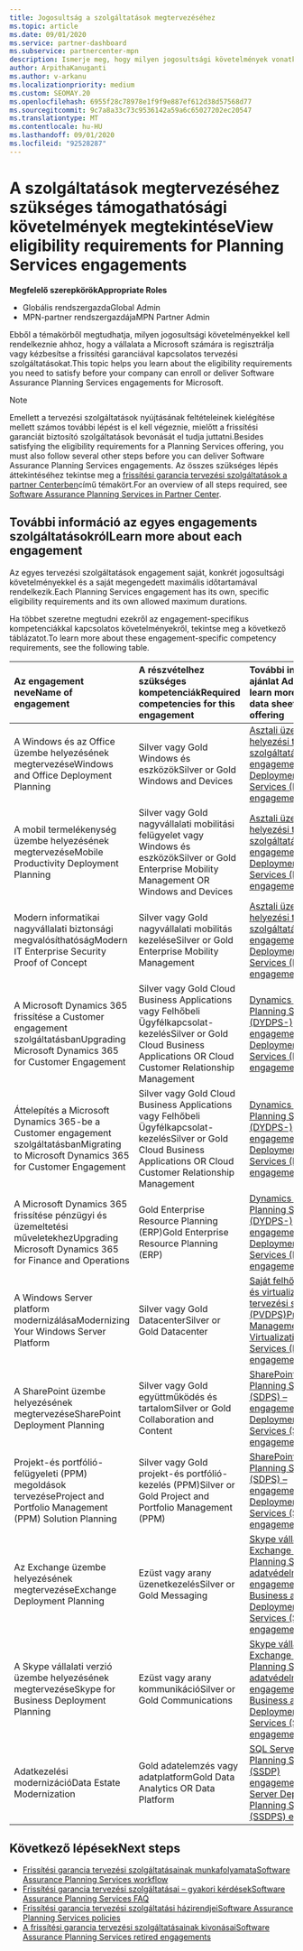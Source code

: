 ```yaml
---
title: Jogosultság a szolgáltatások megtervezéséhez
ms.topic: article
ms.date: 09/01/2020
ms.service: partner-dashboard
ms.subservice: partnercenter-mpn
description: Ismerje meg, hogy milyen jogosultsági követelmények vonatkoznak az egyes frissítési garanciák megtervezésére, ha a vállalat vállalati ügyfeleket szeretne ajánlani.
author: ArpithaKanuganti
ms.author: v-arkanu
ms.localizationpriority: medium
ms.custom: SEOMAY.20
ms.openlocfilehash: 6955f28c78978e1f9f9e887ef612d38d57568d77
ms.sourcegitcommit: 9c7a8a33c73c9536142a59a6c65027202ec20547
ms.translationtype: MT
ms.contentlocale: hu-HU
ms.lasthandoff: 09/01/2020
ms.locfileid: "92528287"
---
```

# <a name="view-eligibility-requirements-for-planning-services-engagements"></a><span data-ttu-id="4c634-103">A szolgáltatások megtervezéséhez szükséges támogathatósági követelmények megtekintése</span><span class="sxs-lookup"><span data-stu-id="4c634-103">View eligibility requirements for Planning Services engagements</span></span>

<span data-ttu-id="4c634-104">**Megfelelő szerepkörök**</span><span class="sxs-lookup"><span data-stu-id="4c634-104">**Appropriate Roles**</span></span>

- <span data-ttu-id="4c634-105">Globális rendszergazda</span><span class="sxs-lookup"><span data-stu-id="4c634-105">Global Admin</span></span>
- <span data-ttu-id="4c634-106">MPN-partner rendszergazdája</span><span class="sxs-lookup"><span data-stu-id="4c634-106">MPN Partner Admin</span></span>

<span data-ttu-id="4c634-107">Ebből a témakörből megtudhatja, milyen jogosultsági követelményekkel kell rendelkeznie ahhoz, hogy a vállalata a Microsoft számára is regisztrálja vagy kézbesítse a frissítési garanciával kapcsolatos tervezési szolgáltatásokat.</span><span class="sxs-lookup"><span data-stu-id="4c634-107">This topic helps you learn about the eligibility requirements you need to satisfy before your company can enroll or deliver Software Assurance Planning Services engagements for Microsoft.</span></span>

>[!NOTE]
> <span data-ttu-id="4c634-108">Emellett a tervezési szolgáltatások nyújtásának feltételeinek kielégítése mellett számos további lépést is el kell végeznie, mielőtt a frissítési garanciát biztosító szolgáltatások bevonását el tudja juttatni.</span><span class="sxs-lookup"><span data-stu-id="4c634-108">Besides satisfying the eligibility requirements for a Planning Services offering, you must also follow several other steps before you can deliver Software Assurance Planning Services engagements.</span></span> <span data-ttu-id="4c634-109">Az összes szükséges lépés áttekintéséhez tekintse meg a [frissítési garancia tervezési szolgáltatások a partner Centerben](software-assurance-dps.md)című témakört.</span><span class="sxs-lookup"><span data-stu-id="4c634-109">For an overview of all steps required, see [Software Assurance Planning Services in Partner Center](software-assurance-dps.md).</span></span>

## <a name="learn-more-about-each-engagement"></a><span data-ttu-id="4c634-110">További információ az egyes engagements szolgáltatásokról</span><span class="sxs-lookup"><span data-stu-id="4c634-110">Learn more about each engagement</span></span>

<span data-ttu-id="4c634-111">Az egyes tervezési szolgáltatások engagement saját, konkrét jogosultsági követelményekkel és a saját megengedett maximális időtartamával rendelkezik.</span><span class="sxs-lookup"><span data-stu-id="4c634-111">Each Planning Services engagement has its own, specific eligibility requirements and its own allowed maximum durations.</span></span>

<span data-ttu-id="4c634-112">Ha többet szeretne megtudni ezekről az engagement-specifikus kompetenciákkal kapcsolatos követelményekről, tekintse meg a következő táblázatot.</span><span class="sxs-lookup"><span data-stu-id="4c634-112">To learn more about these engagement-specific competency requirements, see the following table.</span></span>

| <span data-ttu-id="4c634-113">Az engagement neve</span><span class="sxs-lookup"><span data-stu-id="4c634-113">Name of engagement</span></span> | <span data-ttu-id="4c634-114">A részvételhez szükséges kompetenciák</span><span class="sxs-lookup"><span data-stu-id="4c634-114">Required competencies for this engagement</span></span> | <span data-ttu-id="4c634-115">További információ: az ajánlat Adatlapja</span><span class="sxs-lookup"><span data-stu-id="4c634-115">To learn more, see the data sheet for this offering</span></span> |
|:--- |:--- |:--- |
| <span data-ttu-id="4c634-116">A Windows és az Office üzembe helyezésének megtervezése</span><span class="sxs-lookup"><span data-stu-id="4c634-116">Windows and Office Deployment Planning</span></span>  | <span data-ttu-id="4c634-117">Silver vagy Gold Windows és eszközök</span><span class="sxs-lookup"><span data-stu-id="4c634-117">Silver or Gold Windows and Devices</span></span>  |  [<span data-ttu-id="4c634-118">Asztali üzembe helyezési tervezési szolgáltatások (DDPS) – engagements</span><span class="sxs-lookup"><span data-stu-id="4c634-118">Desktop Deployment Planning Services (DDPS) engagements</span></span>](https://go.microsoft.com/fwlink/?linkid=2116072)
| <span data-ttu-id="4c634-119">A mobil termelékenység üzembe helyezésének megtervezése</span><span class="sxs-lookup"><span data-stu-id="4c634-119">Mobile Productivity Deployment Planning</span></span>  | <span data-ttu-id="4c634-120">Silver vagy Gold nagyvállalati mobilitási felügyelet vagy Windows és eszközök</span><span class="sxs-lookup"><span data-stu-id="4c634-120">Silver or Gold Enterprise Mobility Management OR Windows and Devices</span></span>  | [<span data-ttu-id="4c634-121">Asztali üzembe helyezési tervezési szolgáltatások (DDPS) – engagements</span><span class="sxs-lookup"><span data-stu-id="4c634-121">Desktop Deployment Planning Services (DDPS) engagements</span></span>](https://go.microsoft.com/fwlink/?linkid=2116072) |  
| <span data-ttu-id="4c634-122">Modern informatikai nagyvállalati biztonsági megvalósíthatóság</span><span class="sxs-lookup"><span data-stu-id="4c634-122">Modern IT Enterprise Security Proof of Concept</span></span> |  <span data-ttu-id="4c634-123">Silver vagy Gold nagyvállalati mobilitás kezelése</span><span class="sxs-lookup"><span data-stu-id="4c634-123">Silver or Gold Enterprise Mobility Management</span></span>  | [<span data-ttu-id="4c634-124">Asztali üzembe helyezési tervezési szolgáltatások (DDPS) – engagements</span><span class="sxs-lookup"><span data-stu-id="4c634-124">Desktop Deployment Planning Services (DDPS) engagements</span></span>](https://go.microsoft.com/fwlink/?linkid=2116072) |  
| <span data-ttu-id="4c634-125">A Microsoft Dynamics 365 frissítése a Customer engagement szolgáltatásban</span><span class="sxs-lookup"><span data-stu-id="4c634-125">Upgrading Microsoft Dynamics 365 for Customer Engagement</span></span>  | <span data-ttu-id="4c634-126">Silver vagy Gold Cloud Business Applications vagy Felhőbeli Ügyfélkapcsolat-kezelés</span><span class="sxs-lookup"><span data-stu-id="4c634-126">Silver or Gold Cloud Business Applications OR Cloud Customer Relationship Management</span></span>  | [<span data-ttu-id="4c634-127">Dynamics Deployment Planning Services-(DYDPS-) engagements</span><span class="sxs-lookup"><span data-stu-id="4c634-127">Dynamics Deployment Planning Services (DYDPS) engagements</span></span>](https://go.microsoft.com/fwlink/?linkid=2116073)
| <span data-ttu-id="4c634-128">Áttelepítés a Microsoft Dynamics 365-be a Customer engagement szolgáltatásban</span><span class="sxs-lookup"><span data-stu-id="4c634-128">Migrating to Microsoft Dynamics 365 for Customer Engagement</span></span>  | <span data-ttu-id="4c634-129">Silver vagy Gold Cloud Business Applications vagy Felhőbeli Ügyfélkapcsolat-kezelés</span><span class="sxs-lookup"><span data-stu-id="4c634-129">Silver or Gold Cloud Business Applications OR Cloud Customer Relationship Management</span></span>  | [<span data-ttu-id="4c634-130">Dynamics Deployment Planning Services-(DYDPS-) engagements</span><span class="sxs-lookup"><span data-stu-id="4c634-130">Dynamics Deployment Planning Services (DYDPS) engagements</span></span>](https://go.microsoft.com/fwlink/?linkid=2116073)
| <span data-ttu-id="4c634-131">A Microsoft Dynamics 365 frissítése pénzügyi és üzemeltetési műveletekhez</span><span class="sxs-lookup"><span data-stu-id="4c634-131">Upgrading Microsoft Dynamics 365 for Finance and Operations</span></span>  | <span data-ttu-id="4c634-132">Gold Enterprise Resource Planning (ERP)</span><span class="sxs-lookup"><span data-stu-id="4c634-132">Gold Enterprise Resource Planning (ERP)</span></span>  | [<span data-ttu-id="4c634-133">Dynamics Deployment Planning Services-(DYDPS-) engagements</span><span class="sxs-lookup"><span data-stu-id="4c634-133">Dynamics Deployment Planning Services (DYDPS) engagements</span></span>](https://go.microsoft.com/fwlink/?linkid=2116073)  |
| <span data-ttu-id="4c634-134">A Windows Server platform modernizálása</span><span class="sxs-lookup"><span data-stu-id="4c634-134">Modernizing Your Windows Server Platform</span></span> | <span data-ttu-id="4c634-135">Silver vagy Gold Datacenter</span><span class="sxs-lookup"><span data-stu-id="4c634-135">Silver or Gold Datacenter</span></span> | [<span data-ttu-id="4c634-136">Saját felhő, felügyeleti és virtualizációs tervezési szolgáltatások (PVDPS)</span><span class="sxs-lookup"><span data-stu-id="4c634-136">Private Cloud, Management and Virtualization Planning Services (PVDPS) engagements</span></span>](https://go.microsoft.com/fwlink/?linkid=2115982) |
| <span data-ttu-id="4c634-137">A SharePoint üzembe helyezésének megtervezése</span><span class="sxs-lookup"><span data-stu-id="4c634-137">SharePoint Deployment Planning</span></span>  | <span data-ttu-id="4c634-138">Silver vagy Gold együttműködés és tartalom</span><span class="sxs-lookup"><span data-stu-id="4c634-138">Silver or Gold Collaboration and Content</span></span>  | [<span data-ttu-id="4c634-139">SharePoint Deployment Planning Services (SDPS) – engagements</span><span class="sxs-lookup"><span data-stu-id="4c634-139">SharePoint Deployment Planning Services (SDPS) engagements</span></span>](https://go.microsoft.com/fwlink/?linkid=2116074)  |
| <span data-ttu-id="4c634-140">Projekt-és portfólió-felügyeleti (PPM) megoldások tervezése</span><span class="sxs-lookup"><span data-stu-id="4c634-140">Project and Portfolio Management (PPM) Solution Planning</span></span>  | <span data-ttu-id="4c634-141">Silver vagy Gold projekt-és portfólió-kezelés (PPM)</span><span class="sxs-lookup"><span data-stu-id="4c634-141">Silver or Gold Project and Portfolio Management (PPM)</span></span>  | [<span data-ttu-id="4c634-142">SharePoint Deployment Planning Services (SDPS) – engagements</span><span class="sxs-lookup"><span data-stu-id="4c634-142">SharePoint Deployment Planning Services (SDPS) engagements</span></span>](https://go.microsoft.com/fwlink/?linkid=2116074)  |
| <span data-ttu-id="4c634-143">Az Exchange üzembe helyezésének megtervezése</span><span class="sxs-lookup"><span data-stu-id="4c634-143">Exchange Deployment Planning</span></span>  | <span data-ttu-id="4c634-144">Ezüst vagy arany üzenetkezelés</span><span class="sxs-lookup"><span data-stu-id="4c634-144">Silver or Gold Messaging</span></span>  | [<span data-ttu-id="4c634-145">Skype vállalati és Exchange Deployment Planning Services (S-adatvédelmi) engagements</span><span class="sxs-lookup"><span data-stu-id="4c634-145">Skype for Business and Exchange Deployment Planning Services (S-EDPS) engagements</span></span>](https://go.microsoft.com/fwlink/?linkid=2116075)  |
<span data-ttu-id="4c634-146">A Skype vállalati verzió üzembe helyezésének megtervezése</span><span class="sxs-lookup"><span data-stu-id="4c634-146">Skype for Business Deployment Planning</span></span>  | <span data-ttu-id="4c634-147">Ezüst vagy arany kommunikáció</span><span class="sxs-lookup"><span data-stu-id="4c634-147">Silver or Gold Communications</span></span>  | [<span data-ttu-id="4c634-148">Skype vállalati és Exchange Deployment Planning Services (S-adatvédelmi) engagements</span><span class="sxs-lookup"><span data-stu-id="4c634-148">Skype for Business and Exchange Deployment Planning Services (S-EDPS) engagements</span></span>](https://go.microsoft.com/fwlink/?linkid=2116075)  |
| <span data-ttu-id="4c634-149">Adatkezelési modernizáció</span><span class="sxs-lookup"><span data-stu-id="4c634-149">Data Estate Modernization</span></span>  | <span data-ttu-id="4c634-150">Gold adatelemzés vagy adatplatform</span><span class="sxs-lookup"><span data-stu-id="4c634-150">Gold Data Analytics OR Data Platform</span></span>  | [<span data-ttu-id="4c634-151">SQL Server Deployment Planning Services (SSDP) engagements</span><span class="sxs-lookup"><span data-stu-id="4c634-151">SQL Server Deployment Planning Services (SSDPS) engagements</span></span>](https://go.microsoft.com/fwlink/?linkid=2116076)  |

## <a name="next-steps"></a><span data-ttu-id="4c634-152">Következő lépések</span><span class="sxs-lookup"><span data-stu-id="4c634-152">Next steps</span></span>

- [<span data-ttu-id="4c634-153">Frissítési garancia tervezési szolgáltatásainak munkafolyamata</span><span class="sxs-lookup"><span data-stu-id="4c634-153">Software Assurance Planning Services workflow</span></span>](https://go.microsoft.com/fwlink/?linkid=2115983)
- [<span data-ttu-id="4c634-154">Frissítési garancia tervezési szolgáltatásai – gyakori kérdések</span><span class="sxs-lookup"><span data-stu-id="4c634-154">Software Assurance Planning Services FAQ</span></span>](https://go.microsoft.com/fwlink/?linkid=2116077)
- [<span data-ttu-id="4c634-155">Frissítési garancia tervezési szolgáltatási házirendjei</span><span class="sxs-lookup"><span data-stu-id="4c634-155">Software Assurance Planning Services policies</span></span>](https://go.microsoft.com/fwlink/?linkid=2115984)
- [<span data-ttu-id="4c634-156">A frissítési garancia tervezési szolgáltatásainak kivonásai</span><span class="sxs-lookup"><span data-stu-id="4c634-156">Software Assurance Planning Services retired engagements</span></span>](https://query.prod.cms.rt.microsoft.com/cms/api/am/binary/RE4sln9)
